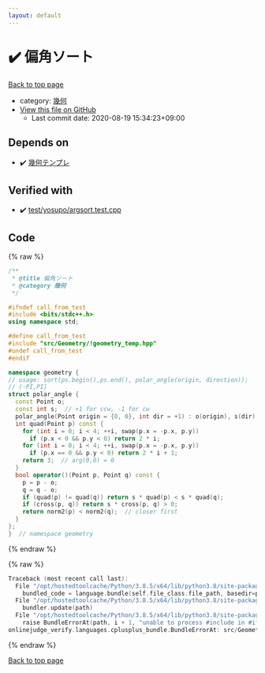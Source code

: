 ```yaml
---
layout: default
---
```


<!-- mathjax config similar to math.stackexchange -->
<script type="text/javascript" async
  src="https://cdnjs.cloudflare.com/ajax/libs/mathjax/2.7.5/MathJax.js?config=TeX-MML-AM_CHTML">
</script>
<script type="text/x-mathjax-config">
  MathJax.Hub.Config({
    TeX: { equationNumbers: { autoNumber: "AMS" }},
    tex2jax: {
      inlineMath: [ ['$','$'] ],
      processEscapes: true
    },
    "HTML-CSS": { matchFontHeight: false },
    displayAlign: "left",
    displayIndent: "2em"
  });
</script>

<script type="text/javascript" src="https://cdnjs.cloudflare.com/ajax/libs/jquery/3.4.1/jquery.min.js"></script>
<script src="https://cdn.jsdelivr.net/npm/jquery-balloon-js@1.1.2/jquery.balloon.min.js" integrity="sha256-ZEYs9VrgAeNuPvs15E39OsyOJaIkXEEt10fzxJ20+2I=" crossorigin="anonymous"></script>
<script type="text/javascript" src="../../../assets/js/copy-button.js"></script>
<link rel="stylesheet" href="../../../assets/css/copy-button.css" />


# :heavy_check_mark: 偏角ソート

<a href="../../../index.html">Back to top page</a>

* category: <a href="../../../index.html#8f833136c094b0b1f887309fa147399d">幾何</a>
* <a href="{{ site.github.repository_url }}/blob/master/src/Geometry/arg_sort.hpp">View this file on GitHub</a>
    - Last commit date: 2020-08-19 15:34:23+09:00




## Depends on

* :heavy_check_mark: <a href="!geometry_temp.hpp.html">幾何テンプレ</a>


## Verified with

* :heavy_check_mark: <a href="../../../verify/test/yosupo/argsort.test.cpp.html">test/yosupo/argsort.test.cpp</a>


## Code

<a id="unbundled"></a>
{% raw %}
```cpp
/**
 * @title 偏角ソート
 * @category 幾何
 */

#ifndef call_from_test
#include <bits/stdc++.h>
using namespace std;

#define call_from_test
#include "src/Geometry/!geometry_temp.hpp"
#undef call_from_test
#endif

namespace geometry {
// usage: sort(ps.begin(),ps.end(), polar_angle(origin, direction));
// (-PI,PI]
struct polar_angle {
  const Point o;
  const int s;  // +1 for ccw, -1 for cw
  polar_angle(Point origin = {0, 0}, int dir = +1) : o(origin), s(dir) {}
  int quad(Point p) const {
    for (int i = 0; i < 4; ++i, swap(p.x = -p.x, p.y))
      if (p.x < 0 && p.y < 0) return 2 * i;
    for (int i = 0; i < 4; ++i, swap(p.x = -p.x, p.y))
      if (p.x == 0 && p.y < 0) return 2 * i + 1;
    return 3;  // arg(0,0) = 0
  }
  bool operator()(Point p, Point q) const {
    p = p - o;
    q = q - o;
    if (quad(p) != quad(q)) return s * quad(p) < s * quad(q);
    if (cross(p, q)) return s * cross(p, q) > 0;
    return norm2(p) < norm2(q);  // closer first
  }
};
}  // namespace geometry
```
{% endraw %}

<a id="bundled"></a>
{% raw %}
```cpp
Traceback (most recent call last):
  File "/opt/hostedtoolcache/Python/3.8.5/x64/lib/python3.8/site-packages/onlinejudge_verify/docs.py", line 349, in write_contents
    bundled_code = language.bundle(self.file_class.file_path, basedir=pathlib.Path.cwd())
  File "/opt/hostedtoolcache/Python/3.8.5/x64/lib/python3.8/site-packages/onlinejudge_verify/languages/cplusplus.py", line 185, in bundle
    bundler.update(path)
  File "/opt/hostedtoolcache/Python/3.8.5/x64/lib/python3.8/site-packages/onlinejudge_verify/languages/cplusplus_bundle.py", line 398, in update
    raise BundleErrorAt(path, i + 1, "unable to process #include in #if / #ifdef / #ifndef other than include guards")
onlinejudge_verify.languages.cplusplus_bundle.BundleErrorAt: src/Geometry/arg_sort.hpp: line 11: unable to process #include in #if / #ifdef / #ifndef other than include guards

```
{% endraw %}

<a href="../../../index.html">Back to top page</a>

